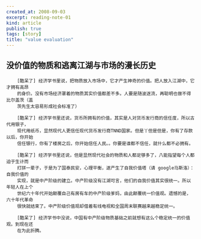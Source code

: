 ```yaml
---
created_at: 2008-09-03
excerpt: reading-note-01
kind: article
publish: true
tags: [story]
title: "value evaluation"
---
```


## 没价值的物质和逃离江湖与市场的漫长历史

        [酷呆了] 经济学书里说，把物质放入市场中，它才产生神奇的价值。把人放入江湖中，它才拥有高昂
        的身价。没有市场经济罩着的物质其实价值都差不多。人要是随波逐流，再聪明也做不得比尔盖茨（盖
        茨先生太容易形成社会标准了）

        [酷呆了] 经济学书里还说，货币所拥有的价值，其实是人对货币发行商的信任度，所以古代用银子，
        现代用纸币，显然现代人更信任现代货币发行商TNND国家。但是丫但是但是，你有了存款以后，你开始
        信任银行，你有了楼房之后，你开始信任人民。。你要是谁都不信任，就什么都不必拥有。

        [酷呆了] 经济学书里还说，但是显然现代社会的物质和人都足够多了，八能指望每个人都迫于生计而
        打拼一辈子，于是为了国泰民安，心理平衡，遂产生了自我价值塔（请 google马斯洛）：自我价值的
        实现，就是中产阶级的建立。中产阶级没有江湖可言，他们的自我价值其实很统一。所以年轻人在上个
        世纪六十年代开始颠覆自己有房有车的中产阶级爹妈，由此颠覆统一价值观。遗憾的是，六十年代革命
        很快就结束了。中产阶级价值观却借着有线电视和全国周末联赛越来越稳定统一。

        [酷呆了] 经济学书中没说，中国有中产阶级物质基础之前就想有这么个稳定统一的价值观。到现在还
        在为此折腾。

